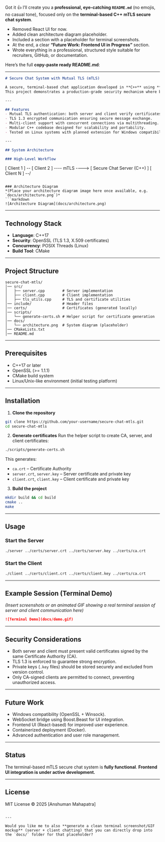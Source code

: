 Got it 👍
I’ll create you a **professional, eye-catching `README.md`** (no emojis, no casual tone), focused only on the **terminal-based C++ mTLS secure chat system**.

* Removed React UI for now.
* Added clean architecture diagram placeholder.
* Included a section with a placeholder for terminal screenshots.
* At the end, a clear **“Future Work: Frontend UI in Progress”** section.
* Wrote everything in a professional, structured style suitable for recruiters, GitHub, or documentation.

Here’s the full **copy-paste ready README.md**:

---

```markdown
# Secure Chat System with Mutual TLS (mTLS)

A secure, terminal-based chat application developed in **C++** using **mutual TLS (mTLS)** with OpenSSL.  
This project demonstrates a production-grade security mechanism where both client and server authenticate each other using digital certificates, ensuring **confidentiality, authenticity, and integrity** of all communications.

---

## Features
- Mutual TLS authentication: both server and client verify certificates.  
- TLS 1.3 encrypted communication ensuring secure message exchange.  
- Multi-client support with concurrent connections via multithreading.  
- Modular C++ codebase designed for scalability and portability.  
- Tested on Linux systems with planned extension for Windows compatibility.  

---

## System Architecture

### High-Level Workflow
```

\[ Client 1 ] --
\[ Client 2 ] ---- mTLS ----> \[ Secure Chat Server (C++) ]
\[ Client N ] --/

````

### Architecture Diagram
*(Place your architecture diagram image here once available, e.g. `docs/architecture.png`)*  
```markdown
![Architecture Diagram](docs/architecture.png)
````

---

## Technology Stack

* **Language**: C++17
* **Security**: OpenSSL (TLS 1.3, X.509 certificates)
* **Concurrency**: POSIX Threads (Linux)
* **Build Tool**: CMake

---

## Project Structure

```
secure-chat-mtls/
│── src/
│   ├── server.cpp        # Server implementation
│   ├── client.cpp        # Client implementation
│   ├── tls_utils.cpp     # TLS and certificate utilities
│── include/              # Header files
│── certs/                # Certificates (generated locally)
│── scripts/
│   └── generate-certs.sh # Helper script for certificate generation
│── docs/
│   └── architecture.png  # System diagram (placeholder)
│── CMakeLists.txt
│── README.md
```

---

## Prerequisites

* C++17 or later
* OpenSSL (>= 1.1.1)
* CMake build system
* Linux/Unix-like environment (initial testing platform)

---

## Installation

1. **Clone the repository**

```bash
git clone https://github.com/your-username/secure-chat-mtls.git
cd secure-chat-mtls
```

2. **Generate certificates**
   Run the helper script to create CA, server, and client certificates:

```bash
./scripts/generate-certs.sh
```

This generates:

* `ca.crt` – Certificate Authority
* `server.crt`, `server.key` – Server certificate and private key
* `client.crt`, `client.key` – Client certificate and private key

3. **Build the project**

```bash
mkdir build && cd build
cmake ..
make
```

---

## Usage

### Start the Server

```bash
./server ../certs/server.crt ../certs/server.key ../certs/ca.crt
```

### Start the Client

```bash
./client ../certs/client.crt ../certs/client.key ../certs/ca.crt
```

---

## Example Session (Terminal Demo)

*(Insert screenshots or an animated GIF showing a real terminal session of server and client communication here)*

```markdown
![Terminal Demo](docs/demo.gif)
```

---

## Security Considerations

* Both server and client must present valid certificates signed by the same Certificate Authority (CA).
* TLS 1.3 is enforced to guarantee strong encryption.
* Private keys (`.key` files) should be stored securely and excluded from version control.
* Only CA-signed clients are permitted to connect, preventing unauthorized access.

---

## Future Work

* Windows compatibility (OpenSSL + Winsock).
* WebSocket bridge using Boost.Beast for UI integration.
* Frontend UI (React-based) for improved user experience.
* Containerized deployment (Docker).
* Advanced authentication and user role management.

---

## Status

The terminal-based mTLS secure chat system is **fully functional**.
**Frontend UI integration is under active development.**

---

## License

MIT License © 2025 \[Anshuman Mahapatra]

```

---

Would you like me to also **generate a clean terminal screenshot/GIF mockup** (server + client chatting) that you can directly drop into the `docs/` folder for that placeholder?
```
